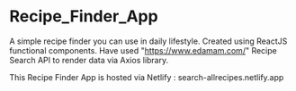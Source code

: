 # Recipe_Finder_App
A simple recipe finder you can use in daily lifestyle. Created using ReactJS functional components. Have used "https://www.edamam.com/" Recipe Search API to render data via Axios library.

This Recipe Finder App is hosted via Netlify : search-allrecipes.netlify.app
